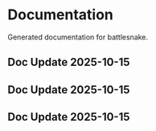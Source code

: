 # Documentation

Generated documentation for battlesnake.

## Doc Update 2025-10-15

## Doc Update 2025-10-15

## Doc Update 2025-10-15
